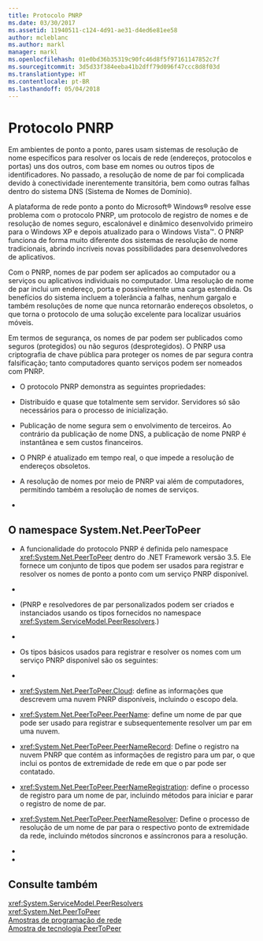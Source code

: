 ```yaml
---
title: Protocolo PNRP
ms.date: 03/30/2017
ms.assetid: 11940511-c124-4d91-ae31-d4ed6e81ee58
author: mcleblanc
ms.author: markl
manager: markl
ms.openlocfilehash: 01e0bd36b35319c90fc46d8f5f97161147852c7f
ms.sourcegitcommit: 3d5d33f384eeba41b2dff79d096f47ccc8d8f03d
ms.translationtype: HT
ms.contentlocale: pt-BR
ms.lasthandoff: 05/04/2018
---
```

# <a name="peer-name-resolution-protocol"></a>Protocolo PNRP
Em ambientes de ponto a ponto, pares usam sistemas de resolução de nome específicos para resolver os locais de rede (endereços, protocolos e portas) uns dos outros, com base em nomes ou outros tipos de identificadores. No passado, a resolução de nome de par foi complicada devido à conectividade inerentemente transitória, bem como outras falhas dentro do sistema DNS (Sistema de Nomes de Domínio).  
  
 A plataforma de rede ponto a ponto do Microsoft® Windows® resolve esse problema com o protocolo PNRP, um protocolo de registro de nomes e de resolução de nomes seguro, escalonável e dinâmico desenvolvido primeiro para o Windows XP e depois atualizado para o Windows Vista™. O PNRP funciona de forma muito diferente dos sistemas de resolução de nome tradicionais, abrindo incríveis novas possibilidades para desenvolvedores de aplicativos.  
  
 Com o PNRP, nomes de par podem ser aplicados ao computador ou a serviços ou aplicativos individuais no computador. Uma resolução de nome de par inclui um endereço, porta e possivelmente uma carga estendida. Os benefícios do sistema incluem a tolerância a falhas, nenhum gargalo e também resoluções de nome que nunca retornarão endereços obsoletos, o que torna o protocolo de uma solução excelente para localizar usuários móveis.  
  
 Em termos de segurança, os nomes de par podem ser publicados como seguros (protegidos) ou não seguros (desprotegidos). O PNRP usa criptografia de chave pública para proteger os nomes de par segura contra falsificação; tanto computadores quanto serviços podem ser nomeados com PNRP.  
  
-   O protocolo PNRP demonstra as seguintes propriedades:  
  
-   Distribuído e quase que totalmente sem servidor. Servidores só são necessários para o processo de inicialização.  
  
-   Publicação de nome segura sem o envolvimento de terceiros. Ao contrário da publicação de nome DNS, a publicação de nome PNRP é instantânea e sem custos financeiros.  
  
-   O PNRP é atualizado em tempo real, o que impede a resolução de endereços obsoletos.  
  
-   A resolução de nomes por meio de PNRP vai além de computadores, permitindo também a resolução de nomes de serviços.  
  
-  
  
## <a name="the-systemnetpeertopeer-namespace"></a>O namespace System.Net.PeerToPeer  
  
-   A funcionalidade do protocolo PNRP é definida pelo namespace <xref:System.Net.PeerToPeer> dentro do .NET Framework versão 3.5. Ele fornece um conjunto de tipos que podem ser usados para registrar e resolver os nomes de ponto a ponto com um serviço PNRP disponível.  
  
-  
  
-   (PNRP e resolvedores de par personalizados podem ser criados e instanciados usando os tipos fornecidos no namespace <xref:System.ServiceModel.PeerResolvers>.)  
  
-  
  
-   Os tipos básicos usados para registrar e resolver os nomes com um serviço PNRP disponível são os seguintes:  
  
-  
  
-   <xref:System.Net.PeerToPeer.Cloud>: define as informações que descrevem uma nuvem PNRP disponíveis, incluindo o escopo dela.  
  
-   <xref:System.Net.PeerToPeer.PeerName>: define um nome de par que pode ser usado para registrar e subsequentemente resolver um par em uma nuvem.  
  
-   <xref:System.Net.PeerToPeer.PeerNameRecord>: Define o registro na nuvem PNRP que contém as informações de registro para um par, o que inclui os pontos de extremidade de rede em que o par pode ser contatado.  
  
-   <xref:System.Net.PeerToPeer.PeerNameRegistration>: define o processo de registro para um nome de par, incluindo métodos para iniciar e parar o registro de nome de par.  
  
-   <xref:System.Net.PeerToPeer.PeerNameResolver>: Define o processo de resolução de um nome de par para o respectivo ponto de extremidade da rede, incluindo métodos síncronos e assíncronos para a resolução.  
  
-  
  
-  
  
## <a name="see-also"></a>Consulte também  
 <xref:System.ServiceModel.PeerResolvers>  
 <xref:System.Net.PeerToPeer>  
 [Amostras de programação de rede](../../../docs/framework/network-programming/network-programming-samples.md)  
 [Amostra de tecnologia PeerToPeer](http://go.microsoft.com/fwlink/?LinkID=179571)
